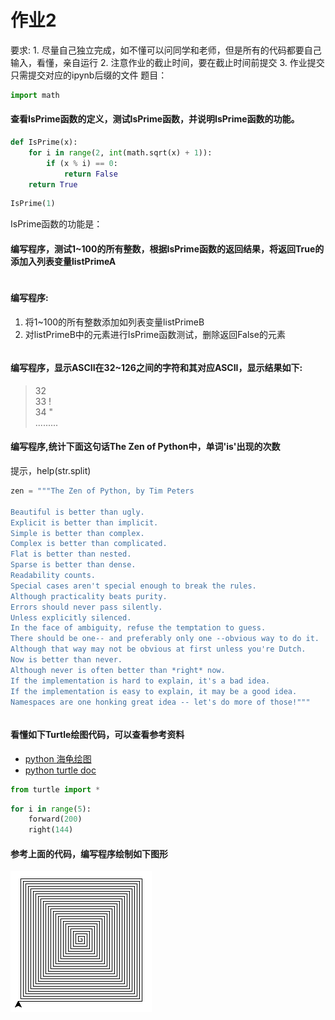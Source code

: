
# 作业2
要求: 
    1. 尽量自己独立完成，如不懂可以问同学和老师，但是所有的代码都要自己输入，看懂，亲自运行
    2. 注意作业的截止时间，要在截止时间前提交
    3. 作业提交只需提交对应的ipynb后缀的文件
题目：


```python
import math
```

#### 查看IsPrime函数的定义，测试IsPrime函数，并说明IsPrime函数的功能。


```python
def IsPrime(x):
    for i in range(2, int(math.sqrt(x) + 1)):
        if (x % i) == 0:
            return False
    return True
```


```python
IsPrime(1)
```

IsPrime函数的功能是：

#### 编写程序，测试1~100的所有整数，根据IsPrime函数的返回结果，将返回True的添加入列表变量listPrimeA


```python

```

#### 编写程序:
1. 将1~100的所有整数添加如列表变量listPrimeB
1. 对listPrimeB中的元素进行IsPrime函数测试，删除返回False的元素


```python

```

#### 编写程序，显示ASCII在32~126之间的字符和其对应ASCII，显示结果如下:
>32   
>33      !  
>34      "  
>.........  

#### 编写程序,统计下面这句话The Zen of Python中，单词'is'出现的次数
提示，help(str.split)


```python
zen = """The Zen of Python, by Tim Peters

Beautiful is better than ugly.
Explicit is better than implicit.
Simple is better than complex.
Complex is better than complicated.
Flat is better than nested.
Sparse is better than dense.
Readability counts.
Special cases aren't special enough to break the rules.
Although practicality beats purity.
Errors should never pass silently.
Unless explicitly silenced.
In the face of ambiguity, refuse the temptation to guess.
There should be one-- and preferably only one --obvious way to do it.
Although that way may not be obvious at first unless you're Dutch.
Now is better than never.
Although never is often better than *right* now.
If the implementation is hard to explain, it's a bad idea.
If the implementation is easy to explain, it may be a good idea.
Namespaces are one honking great idea -- let's do more of those!"""
```


```python

```

#### 看懂如下Turtle绘图代码，可以查看参考资料
* [python 海龟绘图](http://blog.sina.com.cn/s/blog_b5fe6b270101hx7q.html)
* [python turtle doc](https://docs.python.org/3/library/turtle.html)


```python
from turtle import *
```


```python
for i in range(5):
    forward(200)
    right(144)
```

####  参考上面的代码，编写程序绘制如下图形
![](square.png)


```python

```
